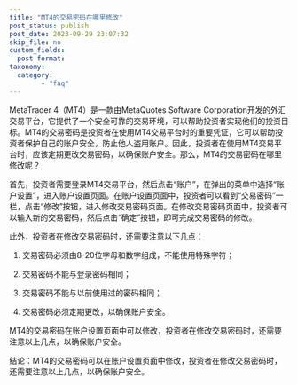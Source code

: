 ```yaml
---
title: "MT4的交易密码在哪里修改"
post_status: publish
post_date: 2023-09-29 23:07:32
skip_file: no
custom_fields: 
  post-format: 
taxonomy:
  category:
        - "faq"
---
```


MetaTrader 4（MT4）是一款由MetaQuotes Software Corporation开发的外汇交易平台，它提供了一个安全可靠的交易环境，可以帮助投资者实现他们的投资目标。MT4的交易密码是投资者在使用MT4交易平台时的重要凭证，它可以帮助投资者保护自己的账户安全，防止他人盗用账户。因此，投资者在使用MT4交易平台时，应该定期更改交易密码，以确保账户安全。那么，MT4的交易密码在哪里修改呢？

首先，投资者需要登录MT4交易平台，然后点击“账户”，在弹出的菜单中选择“账户设置”，进入账户设置页面。在账户设置页面中，投资者可以看到“交易密码”一栏，点击“修改”按钮，进入修改交易密码页面。在修改交易密码页面中，投资者可以输入新的交易密码，然后点击“确定”按钮，即可完成交易密码的修改。

此外，投资者在修改交易密码时，还需要注意以下几点：

1. 交易密码必须由8-20位字母和数字组成，不能使用特殊字符；

2. 交易密码不能与登录密码相同；

3. 交易密码不能与以前使用过的密码相同；

4. 交易密码必须定期更改，以确保账户安全。

MT4的交易密码在账户设置页面中可以修改，投资者在修改交易密码时，还需要注意以上几点，以确保账户安全。

结论：MT4的交易密码可以在账户设置页面中修改，投资者在修改交易密码时，还需要注意以上几点，以确保账户安全。
